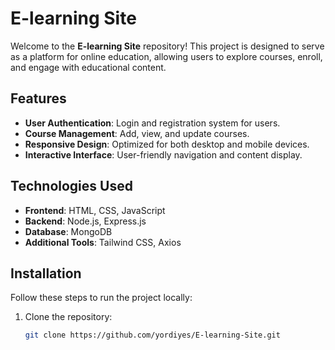 # E-learning Site

Welcome to the **E-learning Site** repository! This project is designed to serve as a platform for online education, allowing users to explore courses, enroll, and engage with educational content.

## Features

- **User Authentication**: Login and registration system for users.
- **Course Management**: Add, view, and update courses.
- **Responsive Design**: Optimized for both desktop and mobile devices.
- **Interactive Interface**: User-friendly navigation and content display.

## Technologies Used

- **Frontend**: HTML, CSS, JavaScript
- **Backend**: Node.js, Express.js
- **Database**: MongoDB
- **Additional Tools**: Tailwind CSS, Axios

## Installation

Follow these steps to run the project locally:

1. Clone the repository:
   ```bash
   git clone https://github.com/yordiyes/E-learning-Site.git
